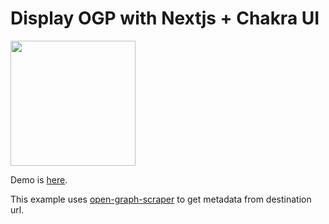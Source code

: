 # Display OGP with Nextjs + Chakra UI

<img src="https://i.gyazo.com/0e28c11419fd220496753df7cedf01ce.png" width="200">

Demo is [here](https://lamlam-nextjs-chakraui-ogp.vercel.app/).

This example uses [open-graph-scraper](https://www.npmjs.com/package/open-graph-scraper)
to get metadata from destination url.

